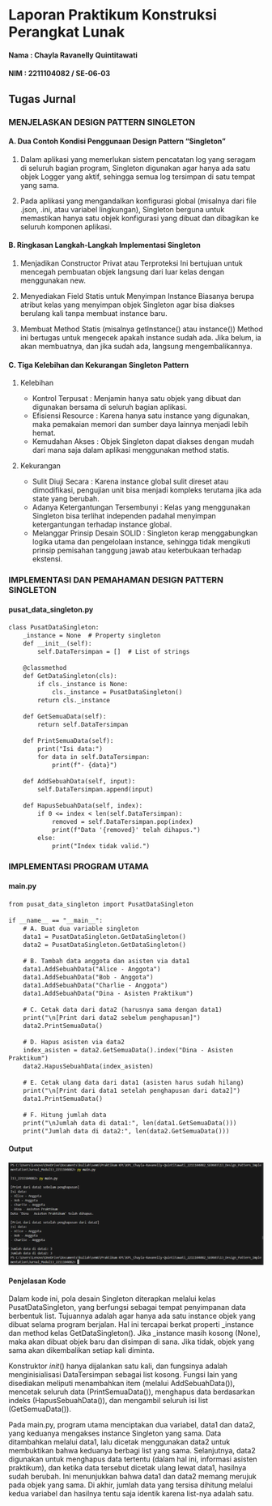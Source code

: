 # Laporan Praktikum Konstruksi Perangkat Lunak

#### Nama : Chayla Ravanelly Quintitawati

#### NIM : 2211104082 / SE-06-03

## Tugas Jurnal

### MENJELASKAN DESIGN PATTERN SINGLETON

#### A. Dua Contoh Kondisi Penggunaan Design Pattern “Singleton”

1. Dalam aplikasi yang memerlukan sistem pencatatan log yang seragam di seluruh bagian program, Singleton digunakan agar hanya ada satu objek Logger yang aktif, sehingga semua log tersimpan di satu tempat yang sama.

2. Pada aplikasi yang mengandalkan konfigurasi global (misalnya dari file .json, .ini, atau variabel lingkungan), Singleton berguna untuk memastikan hanya satu objek konfigurasi yang dibuat dan dibagikan ke seluruh komponen aplikasi.

#### B. Ringkasan Langkah-Langkah Implementasi Singleton

1. Menjadikan Constructor Privat atau Terproteksi
Ini bertujuan untuk mencegah pembuatan objek langsung dari luar kelas dengan menggunakan new.

2. Menyediakan Field Statis untuk Menyimpan Instance
Biasanya berupa atribut kelas yang menyimpan objek Singleton agar bisa diakses berulang kali tanpa membuat instance baru.

3. Membuat Method Statis (misalnya getInstance() atau instance())
Method ini bertugas untuk mengecek apakah instance sudah ada. Jika belum, ia akan membuatnya, dan jika sudah ada, langsung mengembalikannya.

#### C. Tiga Kelebihan dan Kekurangan Singleton Pattern

1. Kelebihan

   - Kontrol Terpusat : Menjamin hanya satu objek yang dibuat dan digunakan bersama di seluruh bagian aplikasi.
   - Efisiensi Resource : Karena hanya satu instance yang digunakan, maka pemakaian memori dan sumber daya lainnya menjadi lebih hemat.
   - Kemudahan Akses : Objek Singleton dapat diakses dengan mudah dari mana saja dalam aplikasi menggunakan method statis.

2. Kekurangan
   - Sulit Diuji Secara  : Karena instance global sulit direset atau dimodifikasi, pengujian unit bisa menjadi kompleks terutama jika ada state yang berubah.
   - Adanya Ketergantungan Tersembunyi : Kelas yang menggunakan Singleton bisa terlihat independen padahal menyimpan ketergantungan terhadap instance global.
   - Melanggar Prinsip Desain SOLID : Singleton kerap menggabungkan logika utama dan pengelolaan instance, sehingga tidak mengikuti prinsip pemisahan tanggung jawab atau keterbukaan terhadap ekstensi.

### IMPLEMENTASI DAN PEMAHAMAN DESIGN PATTERN SINGLETON

#### pusat_data_singleton.py

```
class PusatDataSingleton:
    _instance = None  # Property singleton
    def __init__(self):
        self.DataTersimpan = []  # List of strings

    @classmethod
    def GetDataSingleton(cls):
        if cls._instance is None:
            cls._instance = PusatDataSingleton()
        return cls._instance

    def GetSemuaData(self):
        return self.DataTersimpan

    def PrintSemuaData(self):
        print("Isi data:")
        for data in self.DataTersimpan:
            print(f"- {data}")

    def AddSebuahData(self, input):
        self.DataTersimpan.append(input)

    def HapusSebuahData(self, index):
        if 0 <= index < len(self.DataTersimpan):
            removed = self.DataTersimpan.pop(index)
            print(f"Data '{removed}' telah dihapus.")
        else:
            print("Index tidak valid.")
```

### IMPLEMENTASI PROGRAM UTAMA

#### main.py

```
from pusat_data_singleton import PusatDataSingleton

if __name__ == "__main__":
    # A. Buat dua variable singleton
    data1 = PusatDataSingleton.GetDataSingleton()
    data2 = PusatDataSingleton.GetDataSingleton()

    # B. Tambah data anggota dan asisten via data1
    data1.AddSebuahData("Alice - Anggota")
    data1.AddSebuahData("Bob - Anggota")
    data1.AddSebuahData("Charlie - Anggota")
    data1.AddSebuahData("Dina - Asisten Praktikum")

    # C. Cetak data dari data2 (harusnya sama dengan data1)
    print("\n[Print dari data2 sebelum penghapusan]")
    data2.PrintSemuaData()

    # D. Hapus asisten via data2
    index_asisten = data2.GetSemuaData().index("Dina - Asisten Praktikum")
    data2.HapusSebuahData(index_asisten)

    # E. Cetak ulang data dari data1 (asisten harus sudah hilang)
    print("\n[Print dari data1 setelah penghapusan dari data2]")
    data1.PrintSemuaData()

    # F. Hitung jumlah data
    print("\nJumlah data di data1:", len(data1.GetSemuaData()))
    print("Jumlah data di data2:", len(data2.GetSemuaData()))

```

#### Output

![Image](https://github.com/chaylaz/Foto-Praktikum-KPL/blob/main/Modul13/Jurnal/1.png)

#### Penjelasan Kode

Dalam kode ini, pola desain Singleton diterapkan melalui kelas PusatDataSingleton, yang berfungsi sebagai tempat penyimpanan data berbentuk list. Tujuannya adalah agar hanya ada satu instance objek yang dibuat selama program berjalan. Hal ini tercapai berkat properti _instance dan method kelas GetDataSingleton(). Jika _instance masih kosong (None), maka akan dibuat objek baru dan disimpan di sana. Jika tidak, objek yang sama akan dikembalikan setiap kali diminta.

Konstruktor _init_() hanya dijalankan satu kali, dan fungsinya adalah menginisialisasi DataTersimpan sebagai list kosong. Fungsi lain yang disediakan meliputi menambahkan item (melalui AddSebuahData()), mencetak seluruh data (PrintSemuaData()), menghapus data berdasarkan indeks (HapusSebuahData()), dan mengambil seluruh isi list (GetSemuaData()).

Pada main.py, program utama menciptakan dua variabel, data1 dan data2, yang keduanya mengakses instance Singleton yang sama. Data ditambahkan melalui data1, lalu dicetak menggunakan data2 untuk membuktikan bahwa keduanya berbagi list yang sama. Selanjutnya, data2 digunakan untuk menghapus data tertentu (dalam hal ini, informasi asisten praktikum), dan ketika data tersebut dicetak ulang lewat data1, hasilnya sudah berubah. Ini menunjukkan bahwa data1 dan data2 memang merujuk pada objek yang sama. Di akhir, jumlah data yang tersisa dihitung melalui kedua variabel dan hasilnya tentu saja identik karena list-nya adalah satu.